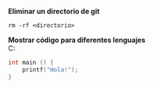 **Eliminar un directorio de git**  
```
rm -rf <directorio>
```


**Mostrar código para diferentes lenguajes**  
C:
```c
int main () {
    printf("Hola!");
}
```
